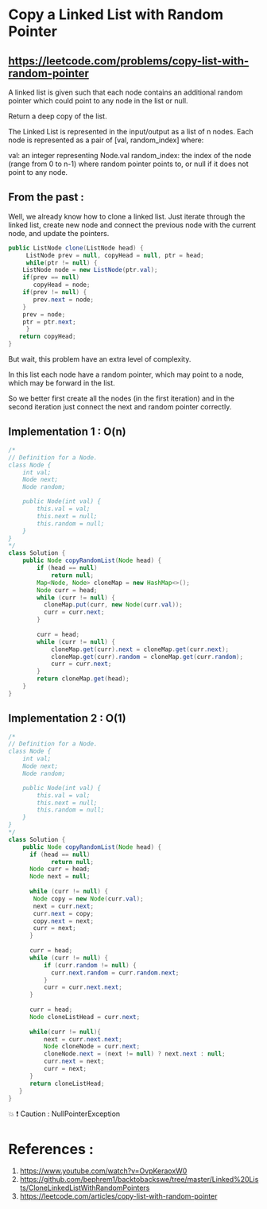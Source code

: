 # Copy a Linked List with Random Pointer
## https://leetcode.com/problems/copy-list-with-random-pointer

A linked list is given such that each node contains an additional random pointer which could point to any node in the list or null.

Return a deep copy of the list.

The Linked List is represented in the input/output as a list of n nodes. Each node is represented as a pair of [val, random_index] where:

val: an integer representing Node.val
random_index: the index of the node (range from 0 to n-1) where random pointer points to, or null if it does not point to any node.

## From the past :
Well, we already know how to clone a linked list. 
Just iterate through the linked list, create new node and connect the previous node with the current node, and update the pointers.

```java
public ListNode clone(ListNode head) {
     ListNode prev = null, copyHead = null, ptr = head;
     while(ptr != null) {
	ListNode node = new ListNode(ptr.val);
	if(prev == null) 
	   copyHead = node;
	if(prev != null) {
	   prev.next = node;
	}
	prev = node;
	ptr = ptr.next;
     }
   return copyHead;
}
```
But wait, this problem have an extra level of complexity. 

In this list each node have a random pointer, which may point to a node, which may be forward in the list.

So we better first create all the nodes (in the first iteration) and in the second iteration just connect the next and random pointer correctly.


## Implementation 1 : O(n)

```java
/*
// Definition for a Node.
class Node {
    int val;
    Node next;
    Node random;

    public Node(int val) {
        this.val = val;
        this.next = null;
        this.random = null;
    }
}
*/
class Solution {
    public Node copyRandomList(Node head) {
        if (head == null)
            return null;
        Map<Node, Node> cloneMap = new HashMap<>();
        Node curr = head;
        while (curr != null) {
          cloneMap.put(curr, new Node(curr.val));
          curr = curr.next;
        }
        
        curr = head;
        while (curr != null) {
            cloneMap.get(curr).next = cloneMap.get(curr.next);
            cloneMap.get(curr).random = cloneMap.get(curr.random);
            curr = curr.next;
        }
        return cloneMap.get(head);
    }
}

```

## Implementation 2 : O(1)

```java
/*
// Definition for a Node.
class Node {
    int val;
    Node next;
    Node random;

    public Node(int val) {
        this.val = val;
        this.next = null;
        this.random = null;
    }
}
*/
class Solution {
    public Node copyRandomList(Node head) {
      if (head == null)
            return null;
      Node curr = head;
      Node next = null;
        
      while (curr != null) {
       Node copy = new Node(curr.val);     
       next = curr.next;
       curr.next = copy;
       copy.next = next;
       curr = next;
      }
        
      curr = head;
      while (curr != null) {
          if (curr.random != null) { 
            curr.next.random = curr.random.next;
          }
          curr = curr.next.next;    
      }
        
      curr = head;
      Node cloneListHead = curr.next; 
        
      while(curr != null){
          next = curr.next.next;
          Node cloneNode = curr.next;
          cloneNode.next = (next != null) ? next.next : null;
          curr.next = next;
          curr = next;
      }  
      return cloneListHead;   
   }
}
```

💥 ❗️  Caution : NullPointerException

# References :
1. https://www.youtube.com/watch?v=OvpKeraoxW0
2. https://github.com/bephrem1/backtobackswe/tree/master/Linked%20Lists/CloneLinkedListWithRandomPointers
3. https://leetcode.com/articles/copy-list-with-random-pointer
